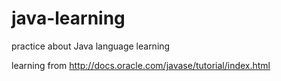 # java-learning
practice about Java language learning

learning from http://docs.oracle.com/javase/tutorial/index.html